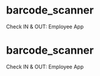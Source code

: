 # barcode_scanner

Check IN &amp; OUT: Employee App

# barcode_scanner

Check IN &amp; OUT: Employee App
